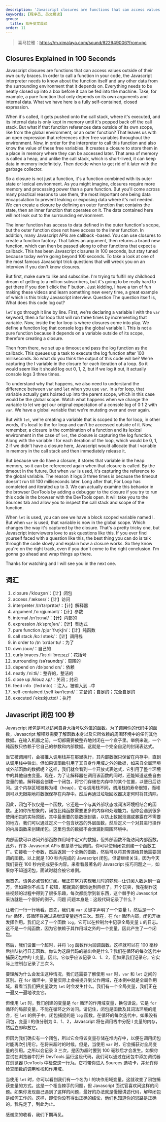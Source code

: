```yaml
---
description: 'Javascript closures are functions that can access values outside of their own curly braces.'
keywords: [程序员, 英文晨读]
group:
  title: 紫升英文晨读
order: 11
---
```


> 喜马拉雅：https://m.ximalaya.com/sound/822949006?from=pc

## Closures Explained in 100 Seconds

Javascript closures are functions that can access values outside of their own curly braces. In order to call a function in your code, the Javascript interpreter needs to know about the function itself and any other data from the surrounding environment that it depends on. Everything needs to be neatly closed up into a box before it can be fed into the machine. Take, for example, a pure function that only depends on its own arguments and internal data. What we have here is a fully self-contained, closed expression.

When it's called, it gets pushed onto the call stack, where it's executed, and its internal data is only kept in memory until it's popped back off the call stack. But what if that function references data outside of its own scope, like from the global environment, or an outer function? That leaves us with an open expression that references other free variables throughout the environment. Now, in order for the interpreter to call this function and also know the value of these free variables. It creates a closure to store them in a place in memory where they can be accessed later. That area of memory is called a heap, and unlike the call stack, which is short-lived, it can keep data in memory indefinitely. Then decide when to get rid of it later with the garbage collector.

So a closure is not just a function, it's a function combined with its outer state or lexical environment. As you might imagine, closures require more memory and processing power than a pure function. But you'll come across many practical reasons to use them, the most important one being data encapsulation to prevent leaking or exposing data where it's not needed. We can create a closure by defining an outer function that contains the state, then an inner function that operates on it. The data contained here will not leak out to the surrounding environment.

The inner function has access to data defined in the outer function's scope, but the outer function does not have access to the inner function. In addition, many Javascript APis are callback -based. You can use closures to create a function factory. That takes an argument, then returns a brand new function, which can then be passed along to other functions that expect a callback. This has been Javascript closures in 100 seconds, but stay tuned because today we're going beyond 100 seconds. To take a look at one of the most famous Javascript trick questions that will wreck you on an interview if you don't know closures.

But first, make sure to like and subscribe. I'm trying to fulfill my childhood dream of getting to a million subscribers, but it's going to be really hard to get there if you don't click the F button. Just kidding, I have a ton of fun making these videos and learn something new every time, a great example of which is this tricky Javascript interview. Question The question itself is, What does this code log out?

`let`'s go through it line by line. First, we're declaring a variable I with the `var` keyword, then a for loop that will run three times by incrementing that variable. Now, inside the for loop is where closures come into play. We define a function log that console logs the global variable I. This is not a pure function because it depends on a variable outside of its scope, therefore creating a closure.

Then from there, we set up a timeout and pass the log function as the callback. This queues up a task to execute the log function after 100 milliseconds. So what do you think the output of this code will be? We're capturing the I variable in the closure for each iteration of a loop. So it would seem like it should log out 0, 1, 2, but if we log it out, it actually console logs 3 three times.

To understand why that happens, we also need to understand the difference between `var` and `let` when you use `var`. In a for loop, that variable actually gets hoisted up into the parent scope, which in this case would be the global scope. Watch what happens when we change the variable to let we get our original expectation of a console log of 0 1 2 with `var`. We have a global variable that we're mutating over and over again.

But with `let`, we're creating a variable that is scoped to the for loop, in other words, it's local to the for loop and can't be accessed outside of it. Now, remember, a closure is the combination of a function and its lexical environment in the case of `let`, the closure is capturing the log function. Along with the variable I for each iteration of the loop, which would be 0, 1, 2 if we didn't have a closure here, Javascript would allocate that I variable in memory in the call stack and then immediately release it.

But because we do have a closure, it stores that variable in the heap memory, so it can be referenced again when that closure is called. By the timeout in the future. But when `var` is used, it's capturing the reference to the global variable. The reason it logs 3 three times is because the timeout doesn't run till 100 milliseconds later. Long after that, For Loop has completed and iterated up to 3. We can actually examine this behavior in the browser DevTools by adding a debugger to the closure if you try to run this code in the browser with the DevTools open. It will take you to the Sources tab and allow you to inspect the call stack and scope of the function.

When `let` is used, you can see we have a block scoped variable named I. But when `var` is used, that variable is now in the global scope. Which changes the way it's captured by the closure. That's a pretty tricky one, but Javascript interviewers love to ask questions like this. If you ever find yourself faced with a question like this, the best thing you can do is talk through the code slowly and explain how a closure works. So they know you're on the right track, even if you don't come to the right conclusion. I'm gonna go ahead and wrap things up there.

Thanks for watching and I will see you in the next one.

## 词汇

1. closure /ˈkloʊʒər/：【计】闭包
1. access /'ækses/：【计】访问
1. interpreter /ɪnˈtɜrprɪtər/：【计】解释器
1. argument /ˈɑːrɡjumənt/：【计】参数
1. internal /ɪnˈtɝːnəl/：【计】内部的
1. expression /ɪkˈsprɛʃən/：【计】表达式
1. pure function /pjʊr ˈfʌŋkʃn/：【计】纯函数
1. call stack /kɔːl stæk/：【计】调用栈
1. in order to /ɪn ˈɔːrdər tu/：为了
1. own /oʊn/：自己的
1. curly braces /ˈkɜːrli ˈbreɪsɪz/：花括号
1. surrounding /səˈraʊndɪŋ/：周围的
1. depend on /dəˈpɛnd ɑn/：依赖
1. neatly /ˈniːtli/：整齐的，整洁的
1. close up /kloʊz ʌp/：关闭；封闭
1. feed info（fed into）：注入，被输入到...中
1. self-contained /ˌself kənˈteɪnd/：完备的；自足的；完全自足的
1. executed /ˈeksɪkjuːtɪd/：执行

## Javascript 闭包 100 秒

Javascript 闭包是可以访问自身大括号以外值的函数。为了调用你的代码中的函数，Javascript 解释器需要了解函数本身以及它所依赖的周围环境中的任何其他数据。在输入机器之前，一切都需要被整齐地封闭在一个盒子里。举例来说，一个纯函数只依赖于它自己的参数和内部数据。这就是一个完全自足的封闭表达式。

当它被调用时，会被推入调用栈并在那里执行，其内部数据只保留在内存中，直到从调用栈中弹出。但如果该函数引用了其自身作用域之外的数据，如来自全局环境或外部函数的数据呢？这样，我们就会看到一个开放式表达式，它引用了整个环境中的其他自由变量。现在，为了让解释器在调用该函数的同时，还能知道这些自由变量的值。解释器会创建一个闭包，将它们存储在内存中的某个位置，以便日后访问。这个内存区域被称为堆（heap），它与调用栈不同，调用栈的寿命很短，而堆则可以无限期地将数据保存在内存中。然后再通过垃圾回收器决定何时将其清除。

因此，闭包不仅仅是一个函数，它还是一个与其外部状态或词法环境相结合的函数。正如你所想象的，闭包比纯函数需要更多的内存和处理能力。但你会遇到很多使用闭包的实际原因，其中最重要的是数据封装，以防止数据泄漏或暴露在不需要的地方。我们可以通过定义一个包含状态的外层函数，然后定义一个对其进行操作的内层函数来创建闭包。这里包含的数据不会泄漏到周围环境中。

内部函数可以访问外部函数作用域中定义的数据，但外部函数不能访问内部函数。此外，许多 Javascript APis 都是基于回调的。你可以使用闭包创建一个函数工厂。它接收一个参数，然后返回一个全新的函数，然后可以将其传递给其他需要回调的函数。以上就是 100 秒内完成的 Javascript 闭包，但请继续关注，因为今天我们要在 100 秒内完成更多内容。来看看最著名的 Javascript 技巧问题之一，如果你不知道闭包，面试时就会被它难倒。

但首先，请务必点赞和订阅。我正在努力实现我儿时的梦想--让订阅人数达到一百万，但如果你不点击 F 按钮，那就真的很难达到目标了。开个玩笑，我在制作这些视频的过程中得到了很多乐趣，每次都能学到新东西，这个棘手的 Javascript 采访就是一个很好的例子。问题 问题本身是：这段代码记录了什么？

让我们一行一行地看。首先，我们用 `var` 关键字声明了一个变量 I，然后是一个 `for` 循环，该循环将通过递增该变量运行三次。现在，在 `for` 循环内部，闭包开始发挥作用。我们定义了一个函数 `log`，它可以在控制台中记录全局变量 `i` 的日志。这不是一个纯函数，因为它依赖于其作用域之外的一个变量，因此产生了一个闭包。

然后，我们设置一个超时，并将 `log` 函数作为回调函数。这样就可以在 100 毫秒后排队执行日志函数。你认为这段代码的输出会是什么？我们在循环的每次迭代中捕获闭包中的 I 变量。因此，它似乎应该记录 0、1、2，但如果我们记录它，它实际上控制台记录了三次 3。

要理解为什么会发生这种情况，我们还需要了解使用 `var` 时，`var` 和 `let` 之间的区别。在 `for` 循环中，变量实际上会被提升到父作用域，在本例中就是全局作用域。看看当我们把变量改为 `let` 时会发生什么。我们有一个全局变量，我们正在一遍又一遍地改变它。

但使用 `let` 时，我们创建的变量是 `for` 循环的作用域变量，换句话说，它是 `for` 循环的局部变量，不能在循环之外访问。请记住，闭包是函数及其词法环境的组合，在 `let` 的例子中，闭包捕捉的是 `log` 函数。在循环的每次迭代中，如果没有闭包，变量 I 的值分别为 0、1、2，Javascript 将在调用栈中分配 I 变量的内存，然后立即释放它。

但因为我们确实有一个闭包，所以它会将该变量存储在堆内存中，以便在调用闭包时能再次引用它。在将来超时的时候。但是，当使用 `var` 时，它会捕获对全局变量的引用。之所以会记录 3 三次，是因为超时要到 100 毫秒后才会发生。如果你尝试在浏览器中打开 DevTools 运行这段代码，我们可以通过在闭包中添加调试器在浏览器 DevTools 中检查这一行为。它将带你进入 Sources 选项卡，并允许你检查函数的调用堆栈和作用域。

当使用 `let` 时，你可以看到我们有一个名为 I 的块作用域变量。这就改变了闭包捕获变量的方式。这是一个相当棘手的问题，但 Javascript 面试官喜欢问这样的问题。如果你发现自己遇到了这样的问题，最好的办法就是慢慢讲述代码，解释闭包是如何工作的。这样，即使你没有得出正确的结论，他们也知道你的思路是正确的。我先走了，到此为止。

感谢您的收看，我们下期再见。

